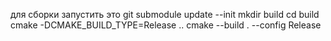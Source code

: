 для сборки запустить это
git submodule update --init
mkdir build
cd build
cmake -DCMAKE_BUILD_TYPE=Release ..
cmake --build . --config Release
